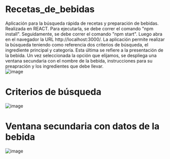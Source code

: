 # Recetas_de_bebidas
Aplicación para la búsqueda rápida de recetas y preparación de bebidas. Realizada en REACT. Para ejecutarla, se debe correr el comando "npm install". Seguidamente, se debe correr el comando "npm start". Luego abra en el navegador la URL http://localhost:3000/. La aplicación permite realizar la búsqueda teniendo como referencia dos criterios de búsqueda, el ingrediente principal y categoría. Esta última se refiere a la presentación de la bebida. Un vez seleccionada la opción que elijamos, se despliega una ventana secundaria con el nombre de la bebida, instrucciones para su preapración y los ingredientes que debe llevar.    
![image](https://user-images.githubusercontent.com/86698059/181044478-92ca27e0-fb38-43fb-81e9-53134fb25405.png)

# Criterios de búsqueda
![image](https://user-images.githubusercontent.com/86698059/181046732-b26d74bd-3e7b-4bb6-9684-2f9ecadd451a.png)

# Ventana secundaria con datos de la bebida
![image](https://user-images.githubusercontent.com/86698059/181044633-2033a0a9-7e65-49b0-ae4f-1174ca74bd36.png)
